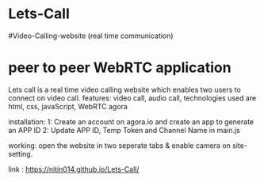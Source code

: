 # Lets-Call
#Video-Calling-website (real time communication)
# peer to peer WebRTC application

Lets call is a real time video calling website which enables two users to connect on video call.
features: video call, audio call, 
technologies used are html, css, javaScript, WebRTC agora

installation:
1: Create an account on agora.io and create an app to generate an APP ID
2: Update APP ID, Temp Token and Channel Name in main.js

working: open the website in two seperate tabs & enable camera on site-setting.

link : https://nitin014.github.io/Lets-Call/
